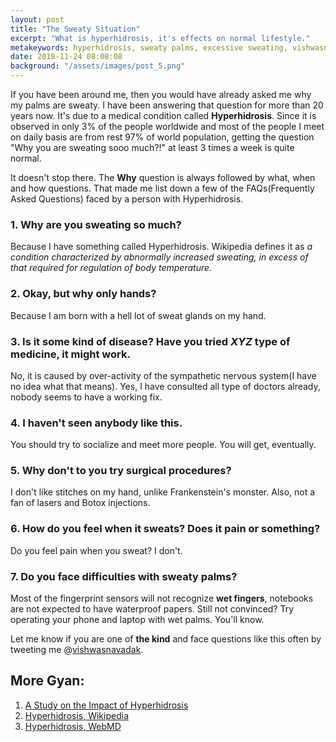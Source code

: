 ```yaml
---
layout: post
title: "The Sweaty Situation"
excerpt: "What is hyperhidrosis, it's effects on normal lifestyle."
metakeywords: hyperhidrosis, sweaty palms, excessive sweating, vishwasnavadak
date: 2018-11-24 08:08:08
background: "/assets/images/post_5.png"
---
```


If you have been around me, then you would have already asked me why my palms are sweaty. I have been answering that question for more than 20 years now. It's due to a medical condition called **Hyperhidrosis**. Since it is observed in only 3% of the people worldwide and most of the people I meet on daily basis are from rest 97% of world population, getting the question "Why you are sweating sooo much?!" at least 3 times a week is quite normal.

It doesn't stop there. The **Why** question is always followed by what, when and how questions. That made me list down a few of the FAQs(Frequently Asked Questions) faced by a person with Hyperhidrosis.

### 1. Why are you sweating so much?

Because I have something called Hyperhidrosis. Wikipedia defines it as _a condition characterized by abnormally increased sweating, in excess of that required for regulation of body temperature._

### 2. Okay, but why only hands?

Because I am born with a hell lot of sweat glands on my hand.

### 3. Is it some kind of disease? Have you tried _XYZ_ type of medicine, it might work.

No, it is caused by over-activity of the sympathetic nervous system(I have no idea what that means). Yes, I have consulted all type of doctors already, nobody seems to have a working fix.

### 4. I haven't seen anybody like this.

You should try to socialize and meet more people. You will get, eventually.

### 5. Why don't to you try surgical procedures?

I don't like stitches on my hand, unlike Frankenstein's monster. Also, not a fan of lasers and Botox injections.

### 6. How do you feel when it sweats? Does it pain or something?

Do you feel pain when you sweat? I don't.

### 7. Do you face difficulties with sweaty palms?

Most of the fingerprint sensors will not recognize **wet fingers**, notebooks are not expected to have waterproof papers. Still not convinced? Try operating your phone and laptop with wet palms. You'll know.

Let me know if you are one of **the kind** and face questions like this often by tweeting me @<a href="https://twitter.com/vishwasnavadak" target="_blank" rel="noopener noreferrer">vishwasnavadak</a>.

## More Gyan:

1. <a href="https://www.ncbi.nlm.nih.gov/pmc/articles/PMC4963642/" target="_blank" rel="noopener noreferrer">A Study on the Impact of Hyperhidrosis</a>
2. <a href="https://en.wikipedia.org/wiki/Hyperhidrosis" target="_blank" rel="noopener noreferrer">Hyperhidrosis, Wikipedia </a>
3. <a href="https://www.webmd.com/skin-problems-and-treatments/hyperhidrosis2" target="_blank" rel="noopener noreferrer">Hyperhidrosis, WebMD</a>
